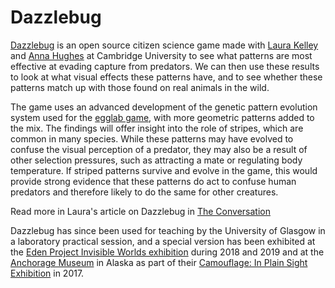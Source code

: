 # Dazzlebug

[Dazzlebug](http://www.dazzle-bug.co.uk/) is an open source citizen science game made with [Laura Kelley](https://laurakelleyresearch.wordpress.com/) 
and [Anna Hughes](https://scienceanna.wordpress.com/) at Cambridge University to see what 
patterns are most effective at evading capture from predators. We can then use these results to look at what visual effects 
these patterns have, and to see whether these patterns match up with those found on real animals in the wild.

The game uses an advanced development of the genetic pattern evolution system used for the [egglab game](https://fo.am/activities/egglab/), with more geometric patterns added to the mix. The findings will offer insight into the role of stripes, which are common in many species. While these patterns may have evolved to confuse the visual perception of a predator, they may also be a result of other selection pressures, such as attracting a mate or regulating body temperature. If striped patterns survive and evolve in the game, this would provide strong evidence that these patterns do act to confuse human predators and therefore likely to do the same for other creatures.

Read more in Laura's article on Dazzlebug in [The Conversation](https://theconversation.com/motion-dazzle-spotting-the-patterns-that-help-animals-outsmart-predators-on-the-run-47219)

Dazzlebug has since been used for teaching by the University of Glasgow in a laboratory practical session, and a special 
version has been exhibited at the [Eden Project Invisible Worlds exhibition](https://www.edenproject.com/visit/whats-here/invisible-worlds-exhibition) during 2018 and 2019 and at the [Anchorage Museum](https://www.anchoragemuseum.org/) in Alaska as part of their [Camouflage: In Plain Sight Exhibition](https://www.anchoragemuseum.org/exhibits/camouflage-in-plain-sight) in 2017.
